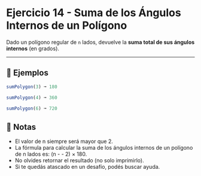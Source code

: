 # Ejercicio 14 - Suma de los Ángulos Internos de un Polígono

Dado un polígono regular de `n` lados, devuelve la **suma total de sus ángulos internos** (en grados).

---

## 🧪 Ejemplos

```javascript
sumPolygon(3) ➞ 180

sumPolygon(4) ➞ 360

sumPolygon(6) ➞ 720
```

## 📝 Notas

- El valor de n siempre será mayor que 2.
- La fórmula para calcular la suma de los ángulos internos de un polígono de n lados es: (n - - 2) × 180.
- No olvides retornar el resultado (no solo imprimirlo).
- Si te quedás atascado en un desafío, podés buscar ayuda.

